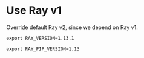 # Use Ray v1

Override default Ray v2, since we depend on Ray v1.

```shell
export RAY_VERSION=1.13.1
```

```shell
export RAY_PIP_VERSION=1.13
```
